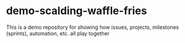# demo-scalding-waffle-fries
This is a demo repository for showing how issues, projects, milestones (sprints), automation, etc. all play together
